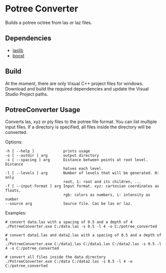 # Potree Converter

Builds a potree octree from las or laz files.

## Dependencies

* [laslib](http://rapidlasso.com/lastools/)
* [boost](http://www.boost.org/)

## Build

At the moment, there are only Visual C++ project files for windows.
Download and build the required dependencies and update the Visual Studio
Project paths.

## PotreeConverter Usage

Converts las, xyz or ply files to the potree file format.
You can list multiple input files. If a directory is specified, all files
inside the directory will be converted.

Options:

    -h [ --help ]             prints usage
    -o [ --outdir ] arg       output directory
    -s [ --spacing ] arg      Distance between points at root level. Distance
                              halves each level.
    -l [ --levels ] arg       Number of levels that will be generated. 0: only
                              root, 1: root and its children, ...
    -f [ --input-format ] arg Input format. xyz: cartesian coordinates as floats,
                              rgb: colors as numbers, i: intensity as number
    --source arg              Source file. Can be las or laz.

Examples:

    # convert data.las with a spacing of 0.5 and a depth of 4
    ./PotreeConverter.exe C:/data.las -s 0.5 -l 4 -o C:/potree_converted

    # convert data1.las and data2.las with a spacing of 0.5 and a depth of 4
    ./PotreeConverter.exe C:/data1.las C:/data1.las C:/data2.las -s 0.5 -l 4 -o C:/potree_converted

    # convert all files inside the data directory
    ./PotreeConverter.exe C:/data C:/data2.las -s 0.5 -l 4 -o C:/potree_converted
